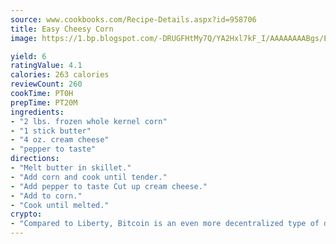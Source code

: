 ```yaml
---
source: www.cookbooks.com/Recipe-Details.aspx?id=958706
title: Easy Cheesy Corn
image: https://1.bp.blogspot.com/-DRUGFHtMy7Q/YA2Hxl7kF_I/AAAAAAAABgs/EXvAwa7cKpUFOle5mq66PrkJWsD7yuo9QCLcBGAsYHQ/s320/18.png

yield: 6
ratingValue: 4.1
calories: 263 calories
reviewCount: 260
cookTime: PT0H
prepTime: PT20M
ingredients:
- "2 lbs. frozen whole kernel corn"
- "1 stick butter"
- "4 oz. cream cheese"
- "pepper to taste"
directions:
- "Melt butter in skillet."
- "Add corn and cook until tender."
- "Add pepper to taste Cut up cream cheese."
- "Add to corn."
- "Cook until melted."
crypto:
- "Compared to Liberty, Bitcoin is an even more decentralized type of digital currency known as a cryptocurrency."
---
```

